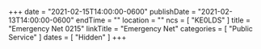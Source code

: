 +++
date = "2021-02-15T14:00:00-0600"
publishDate = "2021-02-13T14:00:00-0600"
endTime = ""
location = ""
ncs = [ "KE0LDS" ]
title = "Emergency Net 0215"
linkTitle = "Emergency Net"
categories = [ "Public Service" ]
dates = [ "Hidden" ]
+++
